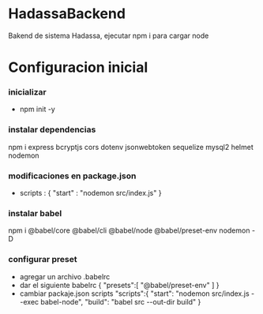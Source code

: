 # HadassaBackend
Bakend de sistema Hadassa, ejecutar npm i para cargar node

# Configuracion inicial

### inicializar

- npm init -y

### instalar dependencias

npm i express bcryptjs cors dotenv jsonwebtoken sequelize mysql2 helmet nodemon

### modificaciones en package.json

- scripts : {
    "start" : "nodemon src/index.js"
}

### instalar babel

npm i @babel/core @babel/cli @babel/node @babel/preset-env nodemon -D

### configurar preset

- agregar un archivo .babelrc
- dar el siguiente babelrc
{
    "presets":[
        "@babel/preset-env"
    ]
}
- cambiar packaje.json scripts 
    "scripts":{
        "start": "nodemon src/index.js --exec babel-node",
        "build": "babel src --out-dir build"
    }